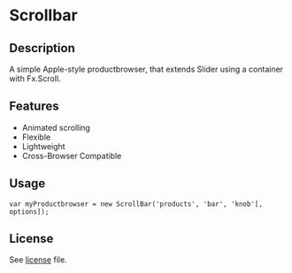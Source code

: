Scrollbar
=========

Description
-----------
A simple Apple-style productbrowser, that extends Slider using a container with Fx.Scroll.

Features
--------

 * Animated scrolling
 * Flexible
 * Lightweight
 * Cross-Browser Compatible

Usage
-----

	var myProductbrowser = new ScrollBar('products', 'bar', 'knob'[, options]);

License
-------

See [license](master/license) file.